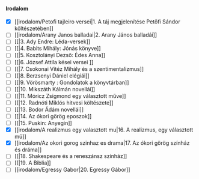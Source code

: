 #### Irodalom
- [x] [[irodalom/Petofi tajleiro versei|1. A táj megjelenítése Petőfi Sándor költészetében]]
- [ ] [[irodalom/Arany Janos balladai|2. Arany János balladái]]
- [ ] [[|3. Ady Endre: Léda-versek]]
- [ ] [[|4. Babits Mihály: Jónás könyve]]
- [ ] [[|5. Kosztolányi Dezső: Édes Anna]]
- [ ] [[|6. József Attila kései versei ]]
- [ ] [[|7. Csokonai Vitéz Mihály és a szentimentalizmus]]
- [ ] [[|8. Berzsenyi Dániel elégiái]]
- [ ] [[|9. Vörösmarty : Gondolatok a könyvtárban]]
- [ ] [[|10. Mikszáth Kálmán novellái]]
- [ ] [[|11. Móricz Zsigmond egy választott műve]]
- [ ] [[|12. Radnóti Miklós hitvesi költészete]]
- [ ] [[|13. Bodor Ádám novellái]]
- [ ] [[|14. Az ókori görög eposzok]]
- [ ] [[|15. Puskin: Anyegin]]
- [x] [[irodalom/A realizmus egy valasztott mu|16. A realizmus, egy választott mű]]
- [x] [[irodalom/Az okori gorog szinhaz es drama|17. Az ókori görög színház és dráma]]
- [ ] [[|18. Shakespeare és a reneszánsz színház]]
- [ ] [[|19. A Biblia]]
- [ ] [[irodalom/Egressy Gabor|20. Egressy Gábor]]